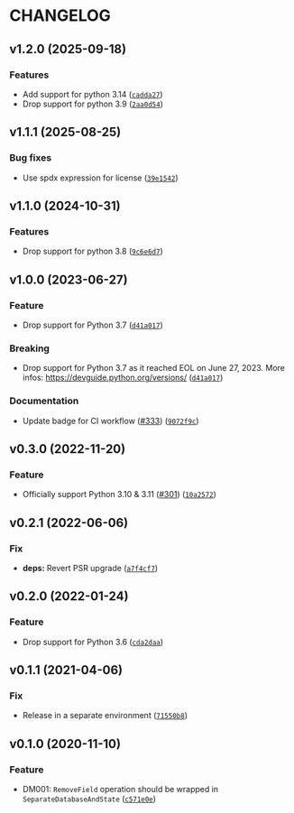 # CHANGELOG

## v1.2.0 (2025-09-18)

### Features

- Add support for python 3.14 ([`cadda27`](https://github.com/browniebroke/flake8-django-migrations/commit/cadda275571463c946497bc2d485161b8caec949))
- Drop support for python 3.9 ([`2aa0d54`](https://github.com/browniebroke/flake8-django-migrations/commit/2aa0d5425e4976e044d9b3fbb5799356ed87b996))

## v1.1.1 (2025-08-25)

### Bug fixes

- Use spdx expression for license ([`39e1542`](https://github.com/browniebroke/flake8-django-migrations/commit/39e15426c12e26b59389d0a78481ce1ed7d65158))

## v1.1.0 (2024-10-31)

### Features

- Drop support for python 3.8 ([`9c6e6d7`](https://github.com/browniebroke/flake8-django-migrations/commit/9c6e6d709593e35a28e1a25e06fa611cb3f8ae9c))

## v1.0.0 (2023-06-27)

### Feature

- Drop support for Python 3.7 ([`d41a017`](https://github.com/browniebroke/flake8-django-migrations/commit/d41a017ef1a830c59d9b287694eddc1aad65bd64))

### Breaking

- Drop support for Python 3.7 as it reached EOL on June 27, 2023. More infos: https://devguide.python.org/versions/ ([`d41a017`](https://github.com/browniebroke/flake8-django-migrations/commit/d41a017ef1a830c59d9b287694eddc1aad65bd64))

### Documentation

- Update badge for CI workflow ([#333](https://github.com/browniebroke/flake8-django-migrations/issues/333)) ([`9072f9c`](https://github.com/browniebroke/flake8-django-migrations/commit/9072f9c56a8293f0bc578c8af0bf73efc23fa1ac))

## v0.3.0 (2022-11-20)

### Feature

- Officially support Python 3.10 & 3.11 ([#301](https://github.com/browniebroke/flake8-django-migrations/issues/301)) ([`10a2572`](https://github.com/browniebroke/flake8-django-migrations/commit/10a25729ef8fb34f37b7b3490c858e076040d673))

## v0.2.1 (2022-06-06)

### Fix

- **deps:** Revert PSR upgrade ([`a7f4cf7`](https://github.com/browniebroke/flake8-django-migrations/commit/a7f4cf762a3c6ccb2283532f552520c9ae3c98ec))

## v0.2.0 (2022-01-24)

### Feature

- Drop support for Python 3.6 ([`cda2daa`](https://github.com/browniebroke/flake8-django-migrations/commit/cda2daa7a31d956a87f46862a83253f7535a5c36))

## v0.1.1 (2021-04-06)

### Fix

- Release in a separate environment ([`71550b8`](https://github.com/browniebroke/flake8-django-migrations/commit/71550b8d06f245d6d6046312ba77002185a8a990))

## v0.1.0 (2020-11-10)

### Feature

- DM001: `RemoveField` operation should be wrapped in `SeparateDatabaseAndState` ([`c571e0e`](https://github.com/browniebroke/flake8-django-migrations/commit/c571e0e026fbef9ba85782ff562cbdf9c6a763ed))
